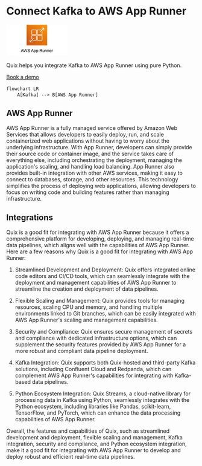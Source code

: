 # Connect Kafka to AWS App Runner

![](./images/logo_1.jpg)

Quix helps you integrate Kafka to AWS App Runner using pure Python.

<div>
<a class="md-button md-button--primary" href="https://share.hsforms.com/1iW0TmZzKQMChk0lxd_tGiw4yjw2?__hstc=175542013.2303933fbd746c0ac86d9ccbe9bc9100.1728383268831.1729603416735.1729620918855.31&__hssc=175542013.1.1729620918855&__hsfp=2132701734" target="_blank" style="margin-right:.5rem;">Book a demo</a>
<br/>
</div>

```mermaid
flowchart LR
    A[Kafka] --> B[AWS App Runner]
```

## AWS App Runner

AWS App Runner is a fully managed service offered by Amazon Web Services that allows developers to easily deploy, run, and scale containerized web applications without having to worry about the underlying infrastructure. With App Runner, developers can simply provide their source code or container image, and the service takes care of everything else, including orchestrating the deployment, managing the application's scaling, and handling load balancing. App Runner also provides built-in integration with other AWS services, making it easy to connect to databases, storage, and other resources. This technology simplifies the process of deploying web applications, allowing developers to focus on writing code and building features rather than managing infrastructure.

## Integrations

Quix is a good fit for integrating with AWS App Runner because it offers a comprehensive platform for developing, deploying, and managing real-time data pipelines, which aligns well with the capabilities of AWS App Runner. Here are a few reasons why Quix is a good fit for integrating with AWS App Runner:

1. Streamlined Development and Deployment: Quix offers integrated online code editors and CI/CD tools, which can seamlessly integrate with the deployment and management capabilities of AWS App Runner to streamline the creation and deployment of data pipelines.

2. Flexible Scaling and Management: Quix provides tools for managing resources, scaling CPU and memory, and handling multiple environments linked to Git branches, which can be easily integrated with AWS App Runner's scaling and management capabilities.

3. Security and Compliance: Quix ensures secure management of secrets and compliance with dedicated infrastructure options, which can supplement the security features provided by AWS App Runner for a more robust and compliant data pipeline deployment.

4. Kafka Integration: Quix supports both Quix-hosted and third-party Kafka solutions, including Confluent Cloud and Redpanda, which can complement AWS App Runner's capabilities for integrating with Kafka-based data pipelines.

5. Python Ecosystem Integration: Quix Streams, a cloud-native library for processing data in Kafka using Python, seamlessly integrates with the Python ecosystem, including libraries like Pandas, scikit-learn, TensorFlow, and PyTorch, which can enhance the data processing capabilities of AWS App Runner.

Overall, the features and capabilities of Quix, such as streamlined development and deployment, flexible scaling and management, Kafka integration, security and compliance, and Python ecosystem integration, make it a good fit for integrating with AWS App Runner to develop and deploy robust and efficient real-time data pipelines.

